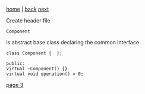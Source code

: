 [home](./page01.md) | [back](./page01.md) [next](./page03.md)

Create header file
```
Component
```
 is abstract base class declaring the common interface

```
class Component {  };
```

```
public:
virtual ~Component() {}
virtual void operation() = 0;
```



[page 3](./page03.md)

